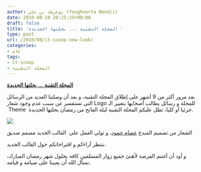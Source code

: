 ```yaml
---
author: يوغرطة بن علي (Youghourta Benali)
date: 2010-08-10 20:25:25+00:00
draft: false
title: 'المجلة التقنية ... بحلتها الجديدة '
type: post
url: /2010/08/it-scoop-new-look/
categories:
- عام
tags:
- it-scoop
- المجلة التقنية
---
```


**[المجلة التقنية ... بحلتها الجديدة](http://www.it-scoop.com/2010/08/it-scoop-new-look/)**





بعد مرور أكثر من 9 أشهر على إطلاق المجلة التقنية، و بعد أن وصلتنا العديد من الرسائل التي تستفسر عن سبب عدم وجود شعار Logo للمجلة و رسائل يطالب أصحابها بتغيير الـ  Theme  جزئيا أو كليا، تطل عليكم المجلة التقنية ليلة الفاتح من رمضان بحلتها الجديدة.

[![](http://www.it-scoop.com/wp-content/uploads/2010/08/it-scoop-logo.png)
](http://www.it-scoop.com/2010/08/it-scoop-new-look/)

الشعار من تصميم المبدع [عصام حمود](http://hamoudart.com/)، و تولى العمل على  القالب الجديد مصمم صديق

ننتظر آراءكم و اقتراحاتكم حول القالب الجديد.

و أود أن أغتنم الفرصة لأهنئ جميع زوار المسلمين كافة بحلول شهر رمضان المبارك، نسأل الله أن يعيننا على صيامه و قيامه.
